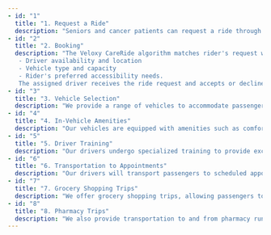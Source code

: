 ```yaml
---
- id: "1"
  title: "1. Request a Ride"
  description: "Seniors and cancer patients can request a ride through the Veloxy CareRide Passenger app on Apple and Google Play Store. Riders can select their destination using the map or enter it manually. Riders can also compare different ride options and select the one that best suits their needs."
- id: "2"
  title: "2. Booking"
  description: "The Veloxy CareRide algorithm matches rider's request with the most suitable driver based on: 
   - Driver availability and location
   - Vehicle type and capacity
   - Rider's preferred accessibility needs.
   The assigned driver receives the ride request and accepts or declines the booking."
- id: "3"
  title: "3. Vehicle Selection"
  description: "We provide a range of vehicles to accommodate passengers with mobility issues, including wheelchair-accessible vehicles."
- id: "4"
  title: "4. In-Vehicle Amenities"
  description: "Our vehicles are equipped with amenities such as comfortable seating, air conditioning, and ample storage for mobility aids."
- id: "5"
  title: "5. Driver Training"
  description: "Our drivers undergo specialized training to provide exceptional care and support for seniors and cancer patients."
- id: "6"
  title: "6. Transportation to Appointments"
  description: "Our drivers will transport passengers to scheduled appointments, such as doctor's visits, chemotherapy treatments, and physical therapy sessions."
- id: "7"
  title: "7. Grocery Shopping Trips"
  description: "We offer grocery shopping trips, allowing passengers to pick up essential items while getting the transportation they need."
- id: "8"
  title: "8. Pharmacy Trips"
  description: "We also provide transportation to and from pharmacy runs, ensuring that passengers receive the medications they need."
---
```


